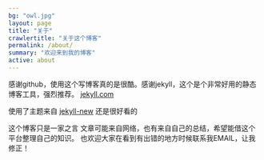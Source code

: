 ```yaml
---
bg: "owl.jpg"
layout: page
title: "关于"
crawlertitle: "关于这个博客"
permalink: /about/
summary: "欢迎来到我的博客"
active: about
---
```


感谢github，使用这个写博客真的是很酷。感谢jekyll，这个是个非常好用的静态博客工具，强烈推荐。 [jekyll.com](http://jekyll.com/)

使用了主题来自
[jekyll-new](https://github.com/jglovier/jekyll-new)
还是很好看的

这个博客只是一家之言
文章可能来自网络，也有来自自己的总结，希望能借这个平台整理自己的知识。
也欢迎大家在看到有出错的地方时候联系我EMAIL，让我修正！
